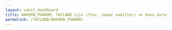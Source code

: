 ```yaml
---
layout: vakit_dashboard
title: NAKORN_PHANOM, TAYLAND için iftar, namaz vakitleri ve hava durumu - ilçe/eyalet seç
permalink: /TAYLAND/NAKORN_PHANOM/
---
```


<script type="text/javascript">
  var GLOBAL_COUNTRY = 'TAYLAND';
  var GLOBAL_CITY = 'NAKORN_PHANOM';
  var GLOBAL_STATE = '';
  var lat = 72;
  var lon = 21;
</script>
